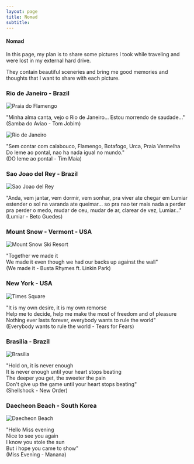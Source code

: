 ```yaml
---
layout: page
title: Nomad
subtitle: 
---
```


#### Nomad

In this page, my plan is to share some pictures I took while traveling and were lost in my external hard drive. 

They contain beautiful sceneries and bring me good memories and thoughts that I want to share with each picture.

### Rio de Janeiro - Brazil

![Praia do Flamengo](/img/nomad/rio-1.jpg)

"Minha alma canta, vejo o Rio de Janeiro... Estou morrendo de saudade..."  
(Samba do Aviao - Tom Jobim)

![Rio de Janeiro](/img/nomad/rio-2.jpg)

"Sem contar com calabouco, Flamengo, Botafogo, Urca, Praia Vermelha  
Do leme ao pontal, nao ha nada igual no mundo."  
(DO leme ao pontal - Tim Maia)

### Sao Joao del Rey - Brazil

![Sao Joao del Rey](/img/nomad/sao-joao-del-rey.jpg)

"Anda, vem jantar, vem dormir, vem sonhar, pra viver ate chegar em Lumiar  
estender o sol na varanda ate queimar... so pra nao ter mais nada a perder  
pra perder o medo, mudar de ceu, mudar de ar, clarear de vez, Lumiar..."  
(Lumiar - Beto Guedes)

### Mount Snow - Vermont - USA

![Mount Snow Ski Resort](/img/nomad/mountsnow.jpg)

"Together we made it  
We made it even though we had our backs up against the wall"  
(We made it - Busta Rhymes ft. Linkin Park)

### New York - USA

![Times Square](/img/nomad/newyork.jpg)

"It is my own desire, it is my own remorse  
Help me to decide, help me make the most of freedom and of pleasure  
Nothing ever lasts forever, everybody wants to rule the world"    
(Everybody wants to rule the world - Tears for Fears)

### Brasilia - Brazil

![Brasilia](/img/nomad/brasilia.jpg)

"Hold on, it is never enough  
It is never enough until your heart stops beating  
The deeper you get, the sweeter the pain  
Don't give up the game until your heart stops beating"    
(Shellshock - New Order)

### Daecheon Beach - South Korea

![Daecheon Beach](/img/nomad/daecheon.jpg)

"Hello Miss evening  
Nice to see you again  
I know you stole the sun  
But i hope you came to show"    
(Miss Evening - Manana)

